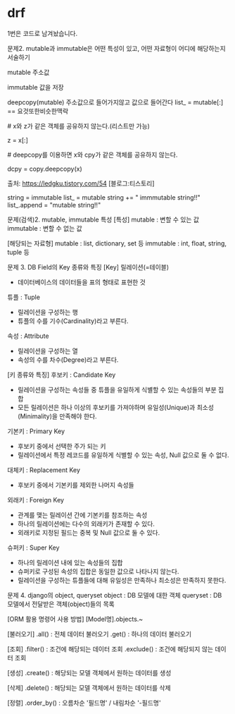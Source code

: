 # drf
1번은 코드로 남겨놨습니다.


문제2. mutable과 immutable은 어떤 특성이 있고, 어떤 자료형이 어디에 해당하는지 서술하기

mutable 주소값

immutable 값을 저장

deepcopy(mutable) 주소값으로 들어가지않고 값으로 들어간다  list_ = mutable[:] == 요것또한비슷한맥락

# x와 z가 같은 객체를 공유하지 않는다.(리스트만 가능)

z = x[:]

# deepcopy를 이용하면 x와 cpy가 같은 객체를 공유하지 않는다.

dcpy = copy.deepcopy(x)

출처: https://ledgku.tistory.com/54 [블로그:티스토리]

string = immutable
list_ = mutable
string += " immmutable string!!"
list_.append = "mutable string!!"

문제(검색)2. mutable, immutable 특성
[특성]
mutable : 변할 수 있는 값
immutable : 변할 수 없는 값

[해당되는 자료형]
mutable : list, dictionary, set 등
immutable : int, float, string, tuple 등


문제 3. DB Field의 Key 종류와 특징
[Key]
릴레이션(=테이블)
- 데이터베이스의 데이터들을 표의 형태로 표현한 것

튜플 : Tuple
- 릴레이션을 구성하는 행
- 튜플의 수를 기수(Cardinality)라고 부른다.

속성 : Attribute
- 릴레이션을 구성하는 열
- 속성의 수를 차수(Degree)라고 부른다.

[키 종류와 특징]
후보키 : Candidate Key
- 릴레이션을 구성하는 속성들 중 튜플을 유일하게 식별할 수 있는 속성들의 부분 집합
- 모든 릴레이션은 하나 이상의 후보키를 가져야하며 유일성(Unique)과 최소성(Minimality)을 만족해야 한다.

기본키 : Primary Key
- 후보키 중에서 선택한 주가 되는 키
- 릴레이션에서 특정 레코드를 유일하게 식별할 수 있는 속성, Null 값으로 둘 수 없다.

대체키 : Replacement Key
- 후보키 중에서 기본키를 제외한 나머지 속성들

외래키 : Foreign Key
- 관계를 맺는 릴레이션 간에 기본키를 참조하는 속성
- 하나의 릴레이션에는 다수의 외래키가 존재할 수 있다.
- 외래키로 지정된 필드는 중복 및 Null 값으로 둘 수 있다.

슈퍼키 : Super Key
- 하나의 릴레이션 내에 있는 속성들의 집합
- 슈퍼키로 구성된 속성의 집합은 동일한 값으로 나타나지 않는다.
- 릴레이션을 구성하는 튜플들에 대해 유일성은 만족하나 최소성은 만족하지 못한다.


문제 4. django의 object, queryset
object : DB 모델에 대한 객체
queryset : DB 모델에서 전달받은 객체(object)들의 목록

[ORM 활용 명령어 사용 방법]
[Model명].objects.~

[불러오기]
.all() : 전체 데이터 불러오기
.get() : 하나의 데이터 불러오기

[조회]
.filter() : 조건에 해당되는 데이터 조회
.exclude() : 조건에 해당되지 않는 데이터 조회

[생성]
.create() : 해당되는 모델 객체에서 원하는 데이터를 생성

[삭제]
.delete() : 해당되는 모델 객체에서 원하는 데이터를 삭제

[정렬]
.order_by() : 오름차순 '필드명' / 내림차순 '-필드명'
